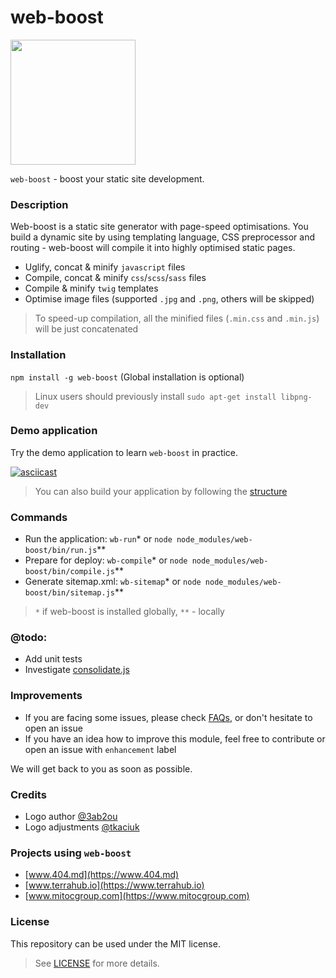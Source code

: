 # web-boost

<img src="https://rawgit.com/ddimitrioglo/web-boost/master/logo.svg" width="200"/>

`web-boost` - boost your static site development.

### Description

Web-boost is a static site generator with page-speed optimisations. You build a dynamic site by using templating 
language, CSS preprocessor and routing - web-boost will compile it into highly optimised static pages.

* Uglify, concat & minify `javascript` files
* Compile, concat & minify `css`/`scss`/`sass` files
* Compile & minify `twig` templates
* Optimise image files (supported `.jpg` and `.png`, others will be skipped)

> To speed-up compilation, all the minified files (`.min.css` and `.min.js`) will be just concatenated

### Installation

`npm install -g web-boost` (Global installation is optional)

> Linux users should previously install `sudo apt-get install libpng-dev`

### Demo application

Try the demo application to learn `web-boost` in practice.

[![asciicast](https://asciinema.org/a/169719.png)](https://asciinema.org/a/169719)

> You can also build your application by following the [structure][1]

### Commands

* Run the application: `wb-run`* or `node node_modules/web-boost/bin/run.js`**
* Prepare for deploy: `wb-compile`* or `node node_modules/web-boost/bin/compile.js`**
* Generate sitemap.xml: `wb-sitemap`* or `node node_modules/web-boost/bin/sitemap.js`**

> `*` if web-boost is installed globally, `**` - locally

### @todo:

* Add unit tests
* Investigate [consolidate.js][2]

### Improvements

* If you are facing some issues, please check [FAQs][3], or don't hesitate to open an issue
* If you have an idea how to improve this module, feel free to contribute or open an issue with `enhancement` label

We will get back to you as soon as possible.

### Credits

* Logo author [@3ab2ou](https://twitter.com/3ab2ou)
* Logo adjustments [@tkaciuk](https://github.com/tkaciuk)

### Projects using `web-boost`

* [www.404.md](https://www.404.md)
* [www.terrahub.io](https://www.terrahub.io)
* [www.mitocgroup.com](https://www.mitocgroup.com)

### License

This repository can be used under the MIT license.
> See [LICENSE][4] for more details.

[1]: https://github.com/ddimitrioglo/web-boost/blob/master/docs/structure.md#web-boost-application
[2]: https://www.npmjs.com/package/consolidate
[3]: https://github.com/ddimitrioglo/web-boost/blob/master/docs/faq.md
[4]: https://github.com/ddimitrioglo/web-boost/blob/master/docs/LICENSE
